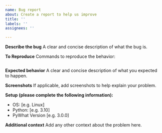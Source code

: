 ```yaml
---
name: Bug report
about: Create a report to help us improve
title: ''
labels: ''
assignees: ''

---
```


**Describe the bug**
A clear and concise description of what the bug is.

**To Reproduce**
Commands to reproduce the behavior:

```console

```

**Expected behavior**
A clear and concise description of what you expected to happen.

**Screenshots**
If applicable, add screenshots to help explain your problem.

**Setup (please complete the following information):**

- OS: [e.g. Linux]
- Python: [e.g. 3.10]
- PyWhat Version [e.g. 3.0.0]

**Additional context**
Add any other context about the problem here.
